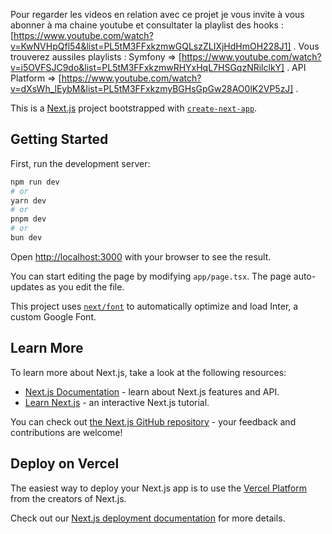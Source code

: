 Pour regarder les videos en relation avec ce projet je vous invite à vous abonner à ma chaine youtube et consultater la playlist des hooks : 
[https://www.youtube.com/watch?v=KwNVHpQfl54&list=PL5tM3FFxkzmwGQLszZLIXjHdHmOH228J1] .
Vous trouverez aussiles playlists :
Symfony => [https://www.youtube.com/watch?v=i5OVFSJC9do&list=PL5tM3FFxkzmwRHYxHqL7HSGqzNRilclkY] .
API Platform =>  [https://www.youtube.com/watch?v=dXsWh_lEybM&list=PL5tM3FFxkzmyBGHsGpGw28AO0lK2VP5zJ] .

This is a [Next.js](https://nextjs.org/) project bootstrapped with [`create-next-app`](https://github.com/vercel/next.js/tree/canary/packages/create-next-app).

## Getting Started

First, run the development server:

```bash
npm run dev
# or
yarn dev
# or
pnpm dev
# or
bun dev
```

Open [http://localhost:3000](http://localhost:3000) with your browser to see the result.

You can start editing the page by modifying `app/page.tsx`. The page auto-updates as you edit the file.

This project uses [`next/font`](https://nextjs.org/docs/basic-features/font-optimization) to automatically optimize and load Inter, a custom Google Font.

## Learn More

To learn more about Next.js, take a look at the following resources:

- [Next.js Documentation](https://nextjs.org/docs) - learn about Next.js features and API.
- [Learn Next.js](https://nextjs.org/learn) - an interactive Next.js tutorial.

You can check out [the Next.js GitHub repository](https://github.com/vercel/next.js/) - your feedback and contributions are welcome!

## Deploy on Vercel

The easiest way to deploy your Next.js app is to use the [Vercel Platform](https://vercel.com/new?utm_medium=default-template&filter=next.js&utm_source=create-next-app&utm_campaign=create-next-app-readme) from the creators of Next.js.

Check out our [Next.js deployment documentation](https://nextjs.org/docs/deployment) for more details.
